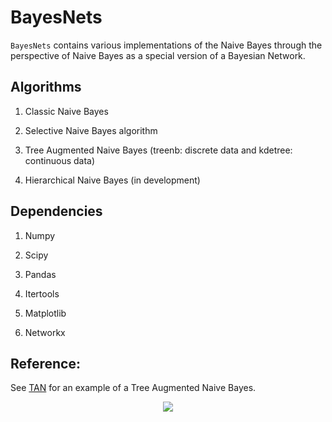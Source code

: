 # BayesNets


`BayesNets` contains various implementations of the Naive Bayes through the perspective of Naive Bayes as a special version of a Bayesian Network.

## Algorithms

1. Classic Naive Bayes

2. Selective Naive Bayes algorithm

3. Tree Augmented Naive Bayes (treenb: discrete data and kdetree: continuous data)

4. Hierarchical Naive Bayes (in development)


## Dependencies

1. Numpy

2. Scipy

3. Pandas

4. Itertools

5. Matplotlib

6. Networkx


## Reference:

See [TAN](http://ai.stanford.edu/~moises/tutorial/sld164.htm) for an example of a Tree Augmented Naive Bayes.

<div align="center">
  <img src="http://ai.stanford.edu/~moises/tutorial/img164.GIF"><br>
</div>


